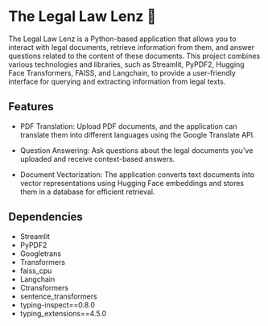 # The Legal Law Lenz 🤖

The Legal Law Lenz is a Python-based application that allows you to interact with legal documents, retrieve information from them, and answer questions related to the content of these documents. This project combines various technologies and libraries, such as Streamlit, PyPDF2, Hugging Face Transformers, FAISS, and Langchain, to provide a user-friendly interface for querying and extracting information from legal texts.

## Features
- PDF Translation: Upload PDF documents, and the application can translate them into different languages using the Google Translate API.

- Question Answering: Ask questions about the legal documents you've uploaded and receive context-based answers.

- Document Vectorization: The application converts text documents into vector representations using Hugging Face embeddings and stores them in a database for efficient retrieval.

## Dependencies
- Streamlit
- PyPDF2
- Googletrans
- Transformers
- faiss_cpu
- Langchain
- Ctransformers
- sentence_transformers
- typing-inspect==0.8.0
- typing_extensions==4.5.0
